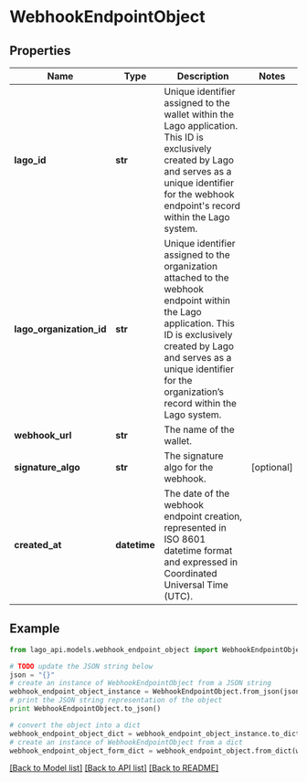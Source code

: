 # WebhookEndpointObject


## Properties

Name | Type | Description | Notes
------------ | ------------- | ------------- | -------------
**lago_id** | **str** | Unique identifier assigned to the wallet within the Lago application. This ID is exclusively created by Lago and serves as a unique identifier for the webhook endpoint&#39;s record within the Lago system. | 
**lago_organization_id** | **str** | Unique identifier assigned to the organization attached to the webhook endpoint within the Lago application. This ID is exclusively created by Lago and serves as a unique identifier for the organization’s record within the Lago system. | 
**webhook_url** | **str** | The name of the wallet. | 
**signature_algo** | **str** | The signature algo for the webhook. | [optional] 
**created_at** | **datetime** | The date of the webhook endpoint creation, represented in ISO 8601 datetime format and expressed in Coordinated Universal Time (UTC). | 

## Example

```python
from lago_api.models.webhook_endpoint_object import WebhookEndpointObject

# TODO update the JSON string below
json = "{}"
# create an instance of WebhookEndpointObject from a JSON string
webhook_endpoint_object_instance = WebhookEndpointObject.from_json(json)
# print the JSON string representation of the object
print WebhookEndpointObject.to_json()

# convert the object into a dict
webhook_endpoint_object_dict = webhook_endpoint_object_instance.to_dict()
# create an instance of WebhookEndpointObject from a dict
webhook_endpoint_object_form_dict = webhook_endpoint_object.from_dict(webhook_endpoint_object_dict)
```
[[Back to Model list]](../README.md#documentation-for-models) [[Back to API list]](../README.md#documentation-for-api-endpoints) [[Back to README]](../README.md)


